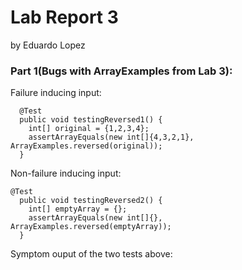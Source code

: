 # **Lab Report 3**
by Eduardo Lopez
### Part 1(Bugs with ArrayExamples from Lab 3):
Failure inducing input:
```
  @Test
  public void testingReversed1() {
    int[] original = {1,2,3,4};
    assertArrayEquals(new int[]{4,3,2,1}, ArrayExamples.reversed(original));
  }
```
Non-failure inducing input:
```
@Test
  public void testingReversed2() {
    int[] emptyArray = {};
    assertArrayEquals(new int[]{}, ArrayExamples.reversed(emptyArray));
  }
```
Symptom ouput of the two tests above:


